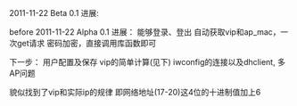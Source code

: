 2011-11-22 Beta 0.1
进展:


before 2011-11-22 Alpha 0.1
进展：
  能够登录、登出
  自动获取vip和ap_mac，一次get请求
  密码加密，直接调用库函数即可

下一步：
 用户配置及保存
 vip的简单计算(见下)
 iwconfig的连接以及dhclient, 多AP问题

貌似找到了vip和实际ip的规律
即网络地址(17-20)这4位的十进制值加上6

